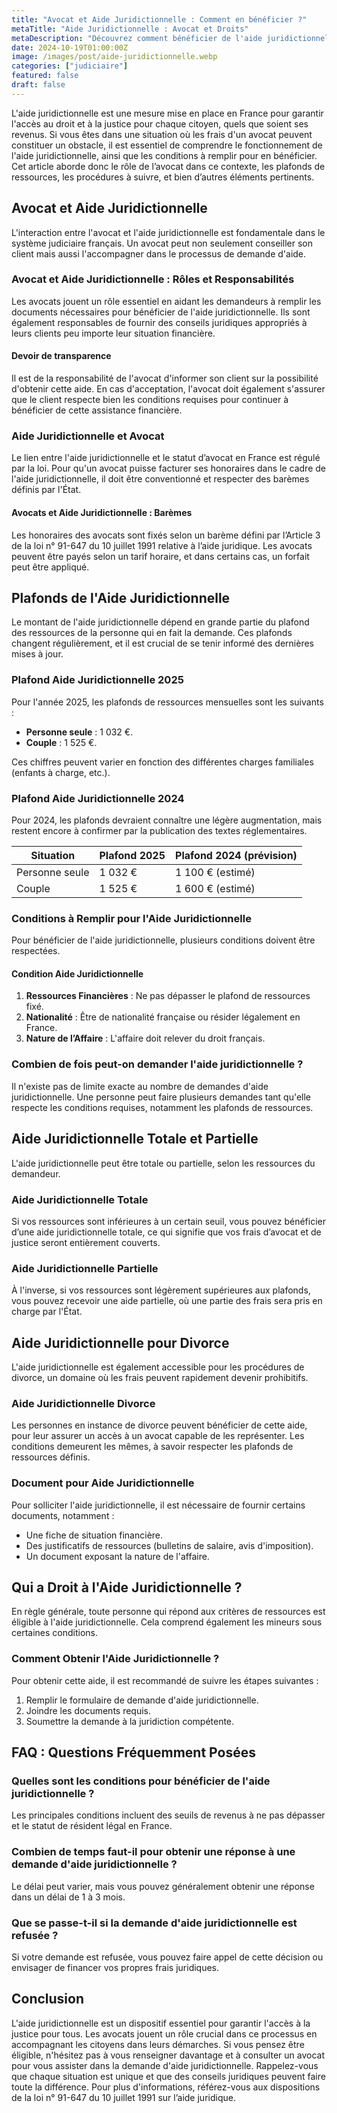 ```yaml
---
title: "Avocat et Aide Juridictionnelle : Comment en bénéficier ?"
metaTitle: "Aide Juridictionnelle : Avocat et Droits"
metaDescription: "Découvrez comment bénéficier de l'aide juridictionnelle et les rôles des avocats en France."
date: 2024-10-19T01:00:00Z
image: /images/post/aide-juridictionnelle.webp
categories: ["judiciaire"]
featured: false
draft: false
---
```


L'aide juridictionnelle est une mesure mise en place en France pour garantir l'accès au droit et à la justice pour chaque citoyen, quels que soient ses revenus. Si vous êtes dans une situation où les frais d'un avocat peuvent constituer un obstacle, il est essentiel de comprendre le fonctionnement de l'aide juridictionnelle, ainsi que les conditions à remplir pour en bénéficier. Cet article aborde donc le rôle de l’avocat dans ce contexte, les plafonds de ressources, les procédures à suivre, et bien d’autres éléments pertinents.

## Avocat et Aide Juridictionnelle

L'interaction entre l'avocat et l'aide juridictionnelle est fondamentale dans le système judiciaire français. Un avocat peut non seulement conseiller son client mais aussi l'accompagner dans le processus de demande d'aide. 

### Avocat et Aide Juridictionnelle : Rôles et Responsabilités

Les avocats jouent un rôle essentiel en aidant les demandeurs à remplir les documents nécessaires pour bénéficier de l'aide juridictionnelle. Ils sont également responsables de fournir des conseils juridiques appropriés à leurs clients peu importe leur situation financière. 

#### Devoir de transparence

Il est de la responsabilité de l'avocat d'informer son client sur la possibilité d'obtenir cette aide. En cas d'acceptation, l'avocat doit également s'assurer que le client respecte bien les conditions requises pour continuer à bénéficier de cette assistance financière.

### Aide Juridictionnelle et Avocat

Le lien entre l'aide juridictionnelle et le statut d’avocat en France est régulé par la loi. Pour qu'un avocat puisse facturer ses honoraires dans le cadre de l'aide juridictionnelle, il doit être conventionné et respecter des barèmes définis par l'État. 

#### Avocats et Aide Juridictionnelle : Barèmes

Les honoraires des avocats sont fixés selon un barème défini par l’Article 3 de la loi n° 91-647 du 10 juillet 1991 relative à l’aide juridique. Les avocats peuvent être payés selon un tarif horaire, et dans certains cas, un forfait peut être appliqué. 

## Plafonds de l'Aide Juridictionnelle

Le montant de l'aide juridictionnelle dépend en grande partie du plafond des ressources de la personne qui en fait la demande. Ces plafonds changent régulièrement, et il est crucial de se tenir informé des dernières mises à jour.

### Plafond Aide Juridictionnelle 2025

Pour l'année 2025, les plafonds de ressources mensuelles sont les suivants :
- **Personne seule** : 1 032 €.
- **Couple** : 1 525 €.

Ces chiffres peuvent varier en fonction des différentes charges familiales (enfants à charge, etc.).

### Plafond Aide Juridictionnelle 2024

Pour 2024, les plafonds devraient connaître une légère augmentation, mais restent encore à confirmer par la publication des textes réglementaires.

| Situation       | Plafond 2025 | Plafond 2024 (prévision) |
|----------------|--------------|--------------------------|
| Personne seule  | 1 032 €      | 1 100 € (estimé)        |
| Couple          | 1 525 €      | 1 600 € (estimé)        |

### Conditions à Remplir pour l'Aide Juridictionnelle

Pour bénéficier de l'aide juridictionnelle, plusieurs conditions doivent être respectées.

#### Condition Aide Juridictionnelle

1. **Ressources Financières** : Ne pas dépasser le plafond de ressources fixé.
2. **Nationalité** : Être de nationalité française ou résider légalement en France.
3. **Nature de l’Affaire** : L'affaire doit relever du droit français.

### Combien de fois peut-on demander l'aide juridictionnelle ?

Il n'existe pas de limite exacte au nombre de demandes d'aide juridictionnelle. Une personne peut faire plusieurs demandes tant qu'elle respecte les conditions requises, notamment les plafonds de ressources.

## Aide Juridictionnelle Totale et Partielle

L'aide juridictionnelle peut être totale ou partielle, selon les ressources du demandeur.

### Aide Juridictionnelle Totale

Si vos ressources sont inférieures à un certain seuil, vous pouvez bénéficier d’une aide juridictionnelle totale, ce qui signifie que vos frais d’avocat et de justice seront entièrement couverts.

### Aide Juridictionnelle Partielle

À l'inverse, si vos ressources sont légèrement supérieures aux plafonds, vous pouvez recevoir une aide partielle, où une partie des frais sera pris en charge par l'État.

## Aide Juridictionnelle pour Divorce

L'aide juridictionnelle est également accessible pour les procédures de divorce, un domaine où les frais peuvent rapidement devenir prohibitifs.

### Aide Juridictionnelle Divorce

Les personnes en instance de divorce peuvent bénéficier de cette aide, pour leur assurer un accès à un avocat capable de les représenter. Les conditions demeurent les mêmes, à savoir respecter les plafonds de ressources définis.

### Document pour Aide Juridictionnelle

Pour solliciter l'aide juridictionnelle, il est nécessaire de fournir certains documents, notamment :
- Une fiche de situation financière.
- Des justificatifs de ressources (bulletins de salaire, avis d'imposition).
- Un document exposant la nature de l'affaire.

## Qui a Droit à l'Aide Juridictionnelle ?

En règle générale, toute personne qui répond aux critères de ressources est éligible à l'aide juridictionnelle. Cela comprend également les mineurs sous certaines conditions.

### Comment Obtenir l'Aide Juridictionnelle ?

Pour obtenir cette aide, il est recommandé de suivre les étapes suivantes :
1. Remplir le formulaire de demande d'aide juridictionnelle.
2. Joindre les documents requis.
3. Soumettre la demande à la juridiction compétente.

## FAQ : Questions Fréquemment Posées

### Quelles sont les conditions pour bénéficier de l'aide juridictionnelle ?

Les principales conditions incluent des seuils de revenus à ne pas dépasser et le statut de résident légal en France.

### Combien de temps faut-il pour obtenir une réponse à une demande d'aide juridictionnelle ?

Le délai peut varier, mais vous pouvez généralement obtenir une réponse dans un délai de 1 à 3 mois.

### Que se passe-t-il si la demande d'aide juridictionnelle est refusée ?

Si votre demande est refusée, vous pouvez faire appel de cette décision ou envisager de financer vos propres frais juridiques.

## Conclusion

L'aide juridictionnelle est un dispositif essentiel pour garantir l'accès à la justice pour tous. Les avocats jouent un rôle crucial dans ce processus en accompagnant les citoyens dans leurs démarches. Si vous pensez être éligible, n'hésitez pas à vous renseigner davantage et à consulter un avocat pour vous assister dans la demande d'aide juridictionnelle. Rappelez-vous que chaque situation est unique et que des conseils juridiques peuvent faire toute la différence. Pour plus d'informations, référez-vous aux dispositions de la loi n° 91-647 du 10 juillet 1991 sur l’aide juridique.